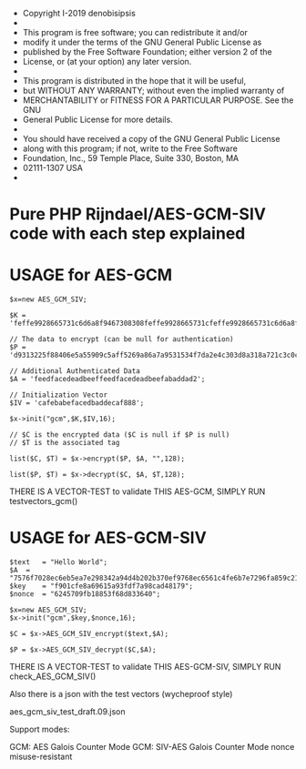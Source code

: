 *  Copyright I-2019 denobisipsis
*
*  This program is free software; you can redistribute it and/or
*  modify it under the terms of the GNU General Public License as
*  published by the Free Software Foundation; either version 2 of the
*  License, or (at your option) any later version.
*
*  This program is distributed in the hope that it will be useful,
*  but WITHOUT ANY WARRANTY; without even the implied warranty of
*  MERCHANTABILITY or FITNESS FOR A PARTICULAR PURPOSE.  See the GNU
*  General Public License for more details.
*
*  You should have received a copy of the GNU General Public License
*  along with this program; if not, write to the Free Software
*  Foundation, Inc., 59 Temple Place, Suite 330, Boston, MA
*  02111-1307 USA
*
# Pure PHP Rijndael/AES-GCM-SIV code with each step explained

# USAGE for AES-GCM

	$x=new AES_GCM_SIV; 
	
	$K = 'feffe9928665731c6d6a8f9467308308feffe9928665731cfeffe9928665731c6d6a8f9467308308feffe9928665731c';

	// The data to encrypt (can be null for authentication)
	$P = 'd9313225f88406e5a55909c5aff5269a86a7a9531534f7da2e4c303d8a318a721c3c0c95956809532fcf0e2449a6b525b16aedf5aa0de657ba637b39';

	// Additional Authenticated Data
	$A = 'feedfacedeadbeeffeedfacedeadbeefabaddad2';

	// Initialization Vector
	$IV = 'cafebabefacedbaddecaf888';

	$x->init("gcm",$K,$IV,16);
	
	// $C is the encrypted data ($C is null if $P is null)
	// $T is the associated tag

	list($C, $T) = $x->encrypt($P, $A, "",128);

	list($P, $T) = $x->decrypt($C, $A, $T,128);
	
THERE IS A VECTOR-TEST to validate THIS AES-GCM, SIMPLY RUN testvectors_gcm()

# USAGE for AES-GCM-SIV

	$text	= "Hello World";
	$A	= "7576f7028ec6eb5ea7e298342a94d4b202b370ef9768ec6561c4fe6b7e7296fa859c21";
	$key	= "f901cfe8a69615a93fdf7a98cad48179";
	$nonce	= "6245709fb18853f68d833640";
	
	$x=new AES_GCM_SIV;				
	$x->init("gcm",$key,$nonce,16);
	
	$C = $x->AES_GCM_SIV_encrypt($text,$A);
	
	$P = $x->AES_GCM_SIV_decrypt($C,$A);

THERE IS A VECTOR-TEST to validate THIS AES-GCM-SIV, SIMPLY RUN check_AES_GCM_SIV()

Also there is a json with the test vectors (wycheproof style)

aes_gcm_siv_test_draft.09.json

Support modes:

GCM: AES Galois Counter Mode
GCM: SIV-AES Galois Counter Mode nonce misuse-resistant
